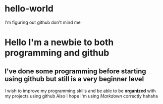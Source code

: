 # hello-world
I'm figuring out github don't mind me

# Hello I'm a newbie to both programming and github

## I've done some programming before starting using github but still is a very beginner level

I wish to improve my programming skills and be able to be **organized** with my projects using github
Also I hope I'm using *Markdown* correctly hahaha
